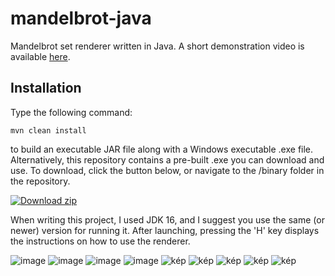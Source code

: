 # mandelbrot-java
Mandelbrot set renderer written in Java. 
A short demonstration video is available [here](https://youtu.be/xfrZ_1rp5VY).

## Installation
Type the following command: 
```
mvn clean install
```
to build an executable JAR file along with a Windows executable .exe file. 
Alternatively, this repository contains a pre-built .exe you can download and use. To download, click the button below, or navigate to the /binary folder in the repository. 

[![Download zip](https://custom-icon-badges.demolab.com/badge/-Download-blue?style=for-the-badge&logo=download&logoColor=white "Download zip")](https://raw.githubusercontent.com/szalai-istvan/mandelbrot-java/main/binary/Mandelbrot.exe)

When writing this project, I used JDK 16, and I suggest you use the same (or newer) version for running it. 
After launching, pressing the 'H' key displays the instructions on how to use the renderer. 

![image](https://github.com/szalai-istvan/mandelbrot-java/assets/80052683/ba00e3ee-42d9-4835-9d02-a7879aad2ecf)
![image](https://github.com/szalai-istvan/mandelbrot-java/assets/80052683/b58ea1d6-3dae-4bc1-ad79-16919a8821ff)
![image](https://github.com/szalai-istvan/mandelbrot-java/assets/80052683/819de769-0419-44a4-b774-b5ff803a3fe8)
![image](https://github.com/szalai-istvan/mandelbrot-java/assets/80052683/31b736f9-2950-4755-a9e9-864d34fb22ed)
![kép](https://github.com/szalai-istvan/mandelbrot-java/assets/80052683/6ad9a25c-bd98-455d-aa37-7705b21721fc)
![kép](https://github.com/szalai-istvan/mandelbrot-java/assets/80052683/8ec2ec26-46ab-4ab7-9c90-847cf634edad)
![kép](https://github.com/szalai-istvan/mandelbrot-java/assets/80052683/3855d070-6990-49c8-bfe9-3b6336d5a6fb)
![kép](https://github.com/szalai-istvan/mandelbrot-java/assets/80052683/6286f0ba-0c31-4d3f-8f8b-c4827bbee8e3)
![kép](https://github.com/szalai-istvan/mandelbrot-java/assets/80052683/6d3f7360-cc02-4ae8-8fac-4aacdbf99688)
